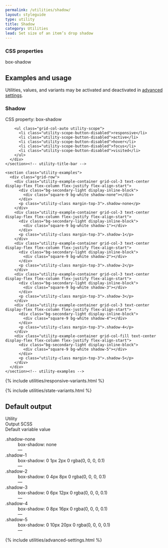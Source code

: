 ```yaml
---
permalink: /utilities/shadow/
layout: styleguide
type: utility
title: Shadow
category: Utilities
lead: Set size of an item’s drop shadow
---
```


<div class="utilities-properties">
  <h3 class="utilities-property-title">CSS properties</h3>
  <div class="margin-top-1">
    <span class="token utilities-property">box-shadow</span>
  </div>
</div>

<section class="utilities-section">
  <div class="grid-row flex-align-center margin-bottom-2">
    <h2 class="grid-col-auto utilities-section-title">Examples and usage</h2>
    <p class="grid-col-fill utilities-section-helper">Utilities, values, and variants may be activated and deactivated in <a href="#0" class="text-ink text-no-wrap">advanced settings</a>.</p>
  </div>

  <section class="utility" id="box-shadow">
    <section class="utility-title-bar">
      <div class="grid-row">
        <div class="grid-col-fill">
          <h3 class="grid-col-auto utility-title">Shadow</h3>
          <p class="utility-property">CSS property: <span class="utility-property-code">box-shadow</span></p>
        </div>

        <ul class="grid-col-auto utility-scope">
          <li class="utility-scope-button-disabled">responsive</li>
          <li class="utility-scope-button-disabled">active</li>
          <li class="utility-scope-button-disabled">hover</li>
          <li class="utility-scope-button-disabled">focus</li>
          <li class="utility-scope-button-disabled">visited</li>
        </ul>
      </div>
    </section><!-- utility-title-bar -->

    <section class="utility-examples">
      <div class="grid-row">
        <div class="utility-example-container grid-col-3 text-center display-flex flex-column flex-justify flex-align-start">
          <div class="bg-secondary-light display-inline-block">
            <div class="square-9 bg-white shadow-none"></div>
          </div>
          <p class="utility-class margin-top-3">.shadow-none</p>
        </div>
        <div class="utility-example-container grid-col-3 text-center display-flex flex-column flex-justify flex-align-start">
          <div class="bg-secondary-light display-inline-block">
            <div class="square-9 bg-white shadow-1"></div>
          </div>
          <p class="utility-class margin-top-3">.shadow-1</p>
        </div>
        <div class="utility-example-container grid-col-3 text-center display-flex flex-column flex-justify flex-align-start">
          <div class="bg-secondary-light display-inline-block">
            <div class="square-9 bg-white shadow-2"></div>
          </div>
          <p class="utility-class margin-top-3">.shadow-2</p>
        </div>
        <div class="utility-example-container grid-col-3 text-center display-flex flex-column flex-justify flex-align-start">
          <div class="bg-secondary-light display-inline-block">
            <div class="square-9 bg-white shadow-3"></div>
          </div>
          <p class="utility-class margin-top-3">.shadow-3</p>
        </div>
        <div class="utility-example-container grid-col-3 text-center display-flex flex-column flex-justify flex-align-start">
          <div class="bg-secondary-light display-inline-block">
            <div class="square-9 bg-white shadow-4"></div>
          </div>
          <p class="utility-class margin-top-3">.shadow-4</p>
        </div>
        <div class="utility-example-container grid-col-fill text-center display-flex flex-column flex-justify flex-align-start">
          <div class="bg-secondary-light display-inline-block">
            <div class="square-9 bg-white shadow-5"></div>
          </div>
          <p class="utility-class margin-top-3">.shadow-5</p>
        </div>
      </div>
    </section><!-- utility-examples -->
  </section><!-- utility -->
</section><!-- utilities-section -->

{% include utilities/responsive-variants.html %}

{% include utilities/state-variants.html %}

<section class="utilities-section">
  <h2 class="utilities-section-title">Default output</h2>
  <div class="grid-row font-sans-1 text-bold border-bottom-1px padding-bottom-05 margin-top-2 border-gray-20">
    <div class="grid-col-4">Utility</div>
    <div class="grid-col-6">Output SCSS</div>
    <div class="grid-col-2">Default variable value</div>
  </div>
  <dl class="output-list">
    <dt class="output-utility">.shadow-none</dt>
    <dd class="output-css">box-shadow: none</dd>
    <dd class="output-variable">—</dd>
    <dt class="output-utility">.shadow-1</dt>
    <dd class="output-css">box-shadow: 0 1px 2px 0 rgba(0, 0, 0, 0.1)</dd>
    <dd class="output-variable">—</dd>
    <dt class="output-utility">.shadow-2</dt>
    <dd class="output-css">box-shadow: 0 4px 8px 0 rgba(0, 0, 0, 0.1)</dd>
    <dd class="output-variable">—</dd>
    <dt class="output-utility">.shadow-3</dt>
    <dd class="output-css">box-shadow: 0 6px 12px 0 rgba(0, 0, 0, 0.1)</dd>
    <dd class="output-variable">—</dd>
    <dt class="output-utility">.shadow-4</dt>
    <dd class="output-css">box-shadow: 0 8px 16px 0 rgba(0, 0, 0, 0.1)</dd>
    <dd class="output-variable">—</dd>
    <dt class="output-utility">.shadow-5</dt>
    <dd class="output-css">box-shadow: 0 10px 20px 0 rgba(0, 0, 0, 0.1)</dd>
    <dd class="output-variable">—</dd>
  </dl>
</section>

{% include utilities/advanced-settings.html %}
